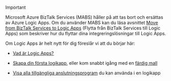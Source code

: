 > [!IMPORTANT]
> Microsoft Azure BizTalk Services (MABS) håller på att tas bort och ersättas av Azure Logic Apps. Om du använder MABS kan du läsa avsnittet [Move from BizTalk Services to Logic Apps](../articles/logic-apps/logic-apps-move-from-mabs.md) (Flytta från BizTalk Services till Logic Apps) som beskriver hur du flyttar dina integreringslösningar till Logic Apps. 
> 
> Om Logic Apps är helt nytt för dig föreslår vi att du börjar här: 
> 
> - [Vad är Logic Apps?](../articles/logic-apps/logic-apps-what-are-logic-apps.md)  
> 
> - [Skapa din första logikapp](../articles/logic-apps/logic-apps-create-a-logic-app.md), eller kom snabbt igång med en [färdig mall](../articles/logic-apps/logic-apps-use-logic-app-templates.md)  
> 
> - [Visa alla tillgängliga anslutningsprogram](../articles/connectors/apis-list.md) du kan använda i en logikapp
